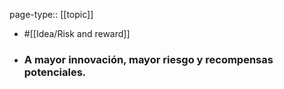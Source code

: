 page-type:: [[topic]]

- #[[Idea/Risk and reward]]

- ### A mayor innovación, mayor riesgo y recompensas potenciales.



